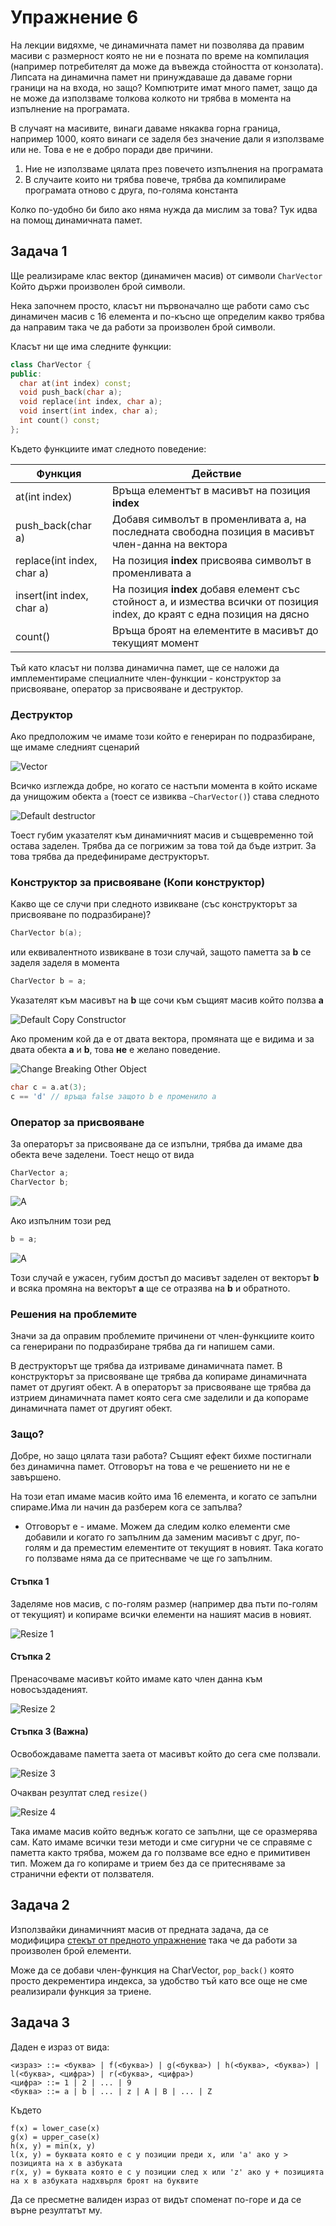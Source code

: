 # Упражнение 6
На лекции видяхме, че динамичната памет ни позволява да правим масиви с размерност която не ни е позната по време на компилация (например потребителят да може да въвежда стойността от конзолата).
Липсата на динамична памет ни принуждаваше да даваме горни граници на на входа, но защо? Компютрите имат много памет, защо да не може да използваме толкова колкото ни трябва в момента на изпълнение на програмата.

В случаят на масивите, винаги даваме някаква горна граница, например 1000, която винаги се заделя без значение дали я използваме или не. Това е не е добро поради две причини.

1. Ние не използваме цялата през повечето изпълнения на програмата
2. В случаите които ни трябва повече, трябва да компилираме програмата отново с друга, по-голяма константа

Колко по-удобно би било ако няма нужда да мислим за това?
Тук идва на помощ динамичната памет.

## Задача 1
Ще реализираме клас вектор (динамичен масив) от символи `CharVector` 
Който държи произволен брой символи.

Нека започнем просто, класът ни първоначално ще работи само със динамичен масив с 16 елемента и по-късно ще определим какво трябва да направим така че да работи за произволен брой символи.

Класът ни ще има следните функции:
```c++
class CharVector {
public:
  char at(int index) const;
  void push_back(char a);
  void replace(int index, char a);
  void insert(int index, char a);
  int count() const;
};
```
Където функциите имат следното поведение:

| Функция | Действие |
| ------  | -------- |
| at(int index) | Връща елементът в масивът на позиция **index** | 
| push_back(char a) | Добавя символът в променливата а, на последната свободна позиция в масивът член-данна на вектора |
|  replace(int index, char a) | На позиция **index** присвоява символът в променливата а |
| insert(int index, char a) | На позиция **index** добавя елемент със стойност a, и измества всички от позиция index, до краят с една позиция на дясно|
| count() | Връща броят на елементите в масивът до текущият момент | 

Тъй като класът ни ползва динамична памет, ще се наложи да имплементираме специалните член-функции - конструктор за присвояване, оператор за присвояване и деструктор.

### Деструктор
Ако предположим че имаме този който е генериран по подразбиране, ще имаме следният сценарий

![Vector](images/a.png)

Всичко изглежда добре, но когато се настъпи момента в който искаме да унищожим обекта `a` (тоест се извиква `~CharVector()`) става следното

![Default destructor](images/destructor.png)

Тоест губим указателят към динамичният масив и същевременно той остава заделен. Трябва да се погрижим за това той да бъде изтрит. За това трябва да предефинираме деструкторът.

### Конструктор за присвояване (Копи конструктор)
Какво ще се случи при следното извикване (със конструкторът за присвояване по подразбиране)?
```c++
CharVector b(a);
```
или еквивалентното извикване в този случай, защото паметта за **b** се заделя заделя в момента
```c++
CharVector b = a;
```
Указателят към масивът на **b** ще сочи към същият масив който ползва **a**

![Default Copy Constructor](images/copy_constructor.png)

Ако променим кой да е от двата вектора, промяната ще е видима и за двата обекта **a** и **b**, това **не** е желано поведение.

![Change Breaking Other Object](images/change_1.png)

```c++
char c = a.at(3);
c == 'd' // връща false защото b е променило a
```

### Оператор за присвояване
За операторът за присвояване да се изпълни, трябва да имаме два обекта вече заделени.
Тоест нещо от вида
```c++
CharVector a;
CharVector b;
```

![A](images/a_b.png)

Ако изпълним този ред
```c++
b = a;
```

![A](images/copy_operator.png)

Този случай е ужасен, губим достъп до масивът заделен от векторът **b** и всяка промяна на векторът **a** ще се отразява на **b** и обратното.

### Решения на проблемите
Значи за да оправим проблемите причинени от член-функциите които са генерирани по подразбиране трябва да ги напишем сами.

В деструкторът ще трябва да изтриваме динамичната памет.
В конструкторът за присвояване ще трябва да копираме динамичната памет от другият обект.
А в операторът за присвояване ще трябва да изтрием динамичната памет която сега сме заделили и да копораме динамичната памет от другият обект.

### Защо?
Добре, но защо цялата тази работа? Същият ефект бихме постигнали без динамична памет. 
Отговорът на това е че решението ни не е завършено.

На този етап имаме масив който има 16 елемента, и когато се запълни спираме.Има ли начин да разберем кога се запълва?
- Отговорът е - имаме. Можем да следим колко елементи сме добавили и когато го запълним да заменим масивът с друг, по-голям и да преместим елементите от текущият в новият. Така когато го ползваме няма да се притеснваме че ще го запълним.

#### Стъпка 1
Заделяме нов масив, с по-голям размер (например два пъти по-голям от текущият) и копираме всички елементи на нашият масив в новият.

![Resize 1](images/resize_1.png)

#### Стъпка 2
Пренасочваме масивът който имаме като член данна към новосъздаденият.

![Resize 2](images/resize_2.png)

#### Стъпка 3 (Важна)
Освобождаваме паметта заета от масивът който до сега сме ползвали.

![Resize 3](images/resize_3.png)

Очакван резултат след `resize()`

![Resize 4](images/resize_4.png)

Така имаме масив който веднъж когато се запълни, ще се оразмерява сам.
Като имаме всички тези методи и сме сигурни че се справяме с паметта както трябва, можем да го ползваме все едно е примитивен тип. Можем да го копираме и трием без да се притесняваме за странични ефекти от ползвателя.

## Задача 2
Използвайки динамичният масив от предната задача, да се модифицира [стекът от предното упражнение](../05-stack/README.md#задача-1) така че да работи за произволен брой елементи.

Може да се добави член-функция на CharVector, `pop_back()` която просто декрементира индекса, за удобство тъй като все още не сме реализирали функция за триене.

## Задача 3
Даден е израз от вида:
 
```
<израз> ::= <буква> | f(<буква>) | g(<буква>) | h(<буква>, <буква>) | l(<буква>, <цифра>) | r(<буква>, <цифра>)
<цифра> ::= 1 | 2 | ... | 9
<буква> ::= a | b | ... | z | A | B | ... | Z
```
Където
```
f(x) = lower_case(x)
g(x) = upper_case(x)
h(x, y) = min(x, y)
l(x, y) = буквата която е с y позиции преди x, или 'a' ако y > позицията на x в азбуката
r(x, y) = буквата която е с y позиции след x или 'z' ако y + позицията на x в азбуката надхвърля броят на буквите
```

Да се пресметне валиден израз от видът споменат по-горе и да се върне резултатът му.
